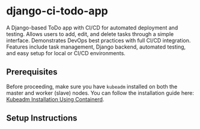 # django-ci-todo-app
A Django-based ToDo app with CI/CD for automated deployment and testing. Allows users to add, edit, and delete tasks through a simple interface. Demonstrates DevOps best practices with full CI/CD integration. Features include task management, Django backend, automated testing, and easy setup for local or CI/CD environments.

## Prerequisites

Before proceeding, make sure you have `kubeadm` installed on both the master and worker (slave) nodes. You can follow the installation guide here: [Kubeadm Installation Using Containerd](https://github.com/GMATHUR90/kubestarter/blob/main/Kubeadm_Installation_Using_Containerd.md).

## Setup Instructions

